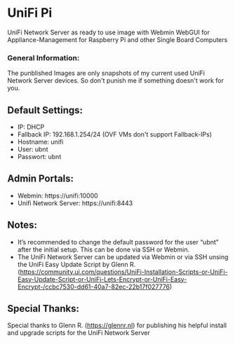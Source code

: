 # UniFi Pi
UniFi Network Server as ready to use image with Webmin WebGUI for Appliance-Management for Raspberry Pi and other Single Board Computers

### General Information:
The punblished Images are only snapshots of my current used UniFi Network Server devices. So don't punish me if something doesn't work for you.

## Default Settings:
* IP: DHCP
* Fallback IP: 192.168.1.254/24 (OVF VMs don't support Fallback-IPs)
* Hostname: unifi
* User: ubnt
* Passwort: ubnt

## Admin Portals:
* Webmin: https://unifi:10000
* Unifi Network Server: https://unifi:8443 

## Notes:
* It’s recommended to change the default password for the user “ubnt” after the initial setup. This can be done via SSH or Webmin.
* The UniFi Network Server can be updated via Webmin or via SSH unsing the UniFi Easy Update Script by Glenn R. (https://community.ui.com/questions/UniFi-Installation-Scripts-or-UniFi-Easy-Update-Script-or-UniFi-Lets-Encrypt-or-UniFi-Easy-Encrypt-/ccbc7530-dd61-40a7-82ec-22b17f027776)

## Special Thanks:
Special thanks to Glenn R. (https://glennr.nl) for publishing his helpful install and upgrade scripts for the UniFi Network Server
